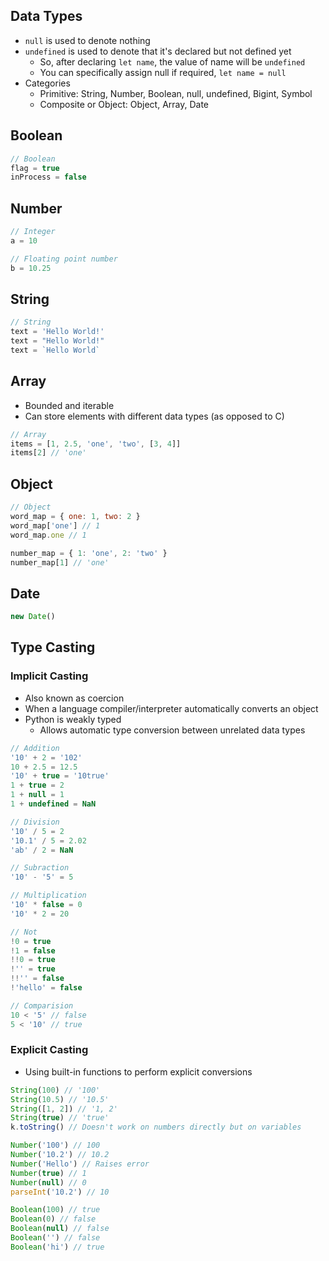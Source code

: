 ## Data Types
- `null` is used to denote nothing
- `undefined` is used to denote that it's declared but not defined yet
  - So, after declaring `let name`, the value of name will be `undefined`
  - You can specifically assign null if required, `let name = null`
- Categories
  - Primitive: String, Number, Boolean, null, undefined, Bigint, Symbol
  - Composite or Object: Object, Array, Date

## Boolean
```js
// Boolean
flag = true
inProcess = false
```

## Number
```js
// Integer
a = 10

// Floating point number
b = 10.25
```

## String
```js
// String
text = 'Hello World!'
text = "Hello World!"
text = `Hello World`
```

## Array
- Bounded and iterable
- Can store elements with different data types (as opposed to C)

```js
// Array
items = [1, 2.5, 'one', 'two', [3, 4]]
items[2] // 'one'
```

## Object
```js
// Object
word_map = { one: 1, two: 2 }
word_map['one'] // 1
word_map.one // 1

number_map = { 1: 'one', 2: 'two' }
number_map[1] // 'one'
```

## Date
```js
new Date()
```

## Type Casting
### Implicit Casting
- Also known as coercion
- When a language compiler/interpreter automatically converts an object
- Python is weakly typed
  - Allows automatic type conversion between unrelated data types

```js
// Addition
'10' + 2 = '102'
10 + 2.5 = 12.5
'10' + true = '10true'
1 + true = 2
1 + null = 1
1 + undefined = NaN

// Division
'10' / 5 = 2
'10.1' / 5 = 2.02
'ab' / 2 = NaN

// Subraction
'10' - '5' = 5

// Multiplication
'10' * false = 0
'10' * 2 = 20

// Not
!0 = true
!1 = false
!!0 = true
!'' = true
!!'' = false
!'hello' = false

// Comparision
10 < '5' // false
5 < '10' // true
```

### Explicit Casting
- Using built-in functions to perform explicit conversions

```js
String(100) // '100'
String(10.5) // '10.5'
String([1, 2]) // '1, 2'
String(true) // 'true'
k.toString() // Doesn't work on numbers directly but on variables

Number('100') // 100
Number('10.2') // 10.2
Number('Hello') // Raises error
Number(true) // 1
Number(null) // 0
parseInt('10.2') // 10

Boolean(100) // true
Boolean(0) // false
Boolean(null) // false
Boolean('') // false
Boolean('hi') // true
```
